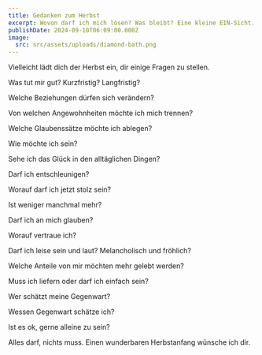 ```yaml
---
title: Gedanken zum Herbst
excerpt: Wovon darf ich mich lösen? Was bleibt? Eine kleine EIN-Sicht.
publishDate: 2024-09-10T06:09:00.000Z
image:
  src: src/assets/uploads/diamond-bath.png
---
```


Vielleicht lädt dich der Herbst ein, dir einige Fragen zu stellen.

Was tut mir gut? Kurzfristig? Langfristig?

Welche Beziehungen dürfen sich verändern?

Von welchen Angewohnheiten möchte ich mich trennen?

Welche Glaubenssätze möchte ich ablegen?

Wie möchte ich sein?

Sehe ich das Glück in den alltäglichen Dingen?

Darf ich entschleunigen?

Worauf darf ich jetzt stolz sein?

Ist weniger manchmal mehr?

Darf ich an mich glauben?

Worauf vertraue ich?

Darf ich leise sein und laut? Melancholisch und fröhlich?

Welche Anteile von mir möchten mehr gelebt werden?

Muss ich liefern oder darf ich einfach sein?

Wer schätzt meine Gegenwart?

Wessen Gegenwart schätze ich?

Ist es ok, gerne alleine zu sein?

Alles darf, nichts muss. Einen wunderbaren Herbstanfang wünsche ich dir.
